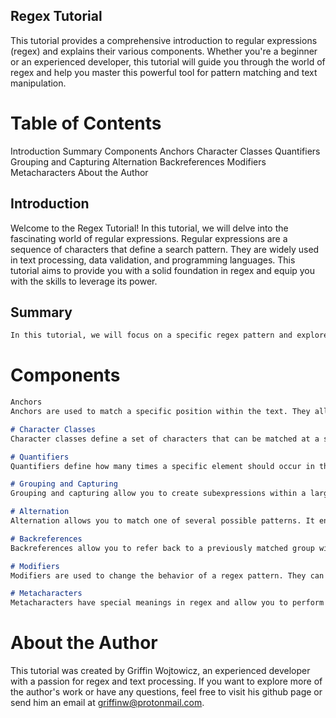 
## Regex Tutorial
This tutorial provides a comprehensive introduction to regular expressions (regex) and explains their various components. Whether you're a beginner or an experienced developer, this tutorial will guide you through the world of regex and help you master this powerful tool for pattern matching and text manipulation.

# Table of Contents
Introduction
Summary
Components
Anchors
Character Classes
Quantifiers
Grouping and Capturing
Alternation
Backreferences
Modifiers
Metacharacters
About the Author

## Introduction
Welcome to the Regex Tutorial! In this tutorial, we will delve into the fascinating world of regular expressions. Regular expressions are a sequence of characters that define a search pattern. They are widely used in text processing, data validation, and programming languages. This tutorial aims to provide you with a solid foundation in regex and equip you with the skills to leverage its power.

## Summary
```md
In this tutorial, we will focus on a specific regex pattern and explore its various components. By understanding these components, you will gain insights into how to construct powerful regex patterns and effectively extract information from text.
```
# Components
```md
Anchors
Anchors are used to match a specific position within the text. They allow you to define where a match should start or end within a line or string.

# Character Classes
Character classes define a set of characters that can be matched at a specific position. They provide a convenient way to match any character from a specified set or range.

# Quantifiers
Quantifiers define how many times a specific element should occur in the text. They allow you to match repeated occurrences of characters, groups, or character classes.

# Grouping and Capturing
Grouping and capturing allow you to create subexpressions within a larger regex pattern. They are used to apply quantifiers, modifiers, or alternation to multiple characters or expressions.

# Alternation
Alternation allows you to match one of several possible patterns. It enables you to specify multiple options and matches the first one that occurs in the text.

# Backreferences
Backreferences allow you to refer back to a previously matched group within the regex pattern. They are useful for matching repeated patterns or enforcing consistency in the text.

# Modifiers
Modifiers are used to change the behavior of a regex pattern. They can specify case insensitivity, global matching, or multiline matching, among other options.

# Metacharacters
Metacharacters have special meanings in regex and allow you to perform advanced matching operations. They include characters like dot (.), caret (^), dollar sign ($), and more.
```
# About the Author
This tutorial was created by Griffin Wojtowicz, an experienced developer with a passion for regex and text processing. If you want to explore more of the author's work or have any questions, feel free to visit his github page or send him an email at griffinw@protonmail.com.
